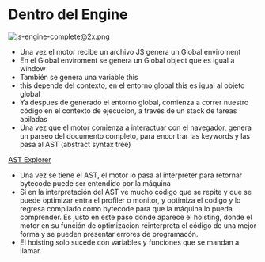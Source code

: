 # Dentro del Engine

![js-engine-complete@2x.png](https://static.platzi.com/media/user_upload/js-engine-complete%402x-285ce1e4-709b-4842-b4e4-90ec6d940f9f.jpg)

-   Una vez el motor recibe un archivo JS genera un Global enviroment
-   En el Global enviroment se genera un Global object que es igual a window
-   También se genera una variable this
-   this depende del contexto, en el entorno global this es igual al objeto global
-   Ya despues de generado el entorno global, comienza a correr nuestro código en el contexto de ejecucion, a través de un stack de tareas apiladas
-   Una vez que el motor comienza a interactuar con el navegador, genera un parseo del documento completo, para encontrar las keywords y las pasa al AST (abstract syntax tree)

[AST Explorer](https://astexplorer.net/)

-   Una vez se tiene el AST, el motor lo pasa al interpreter para retornar bytecode puede ser entendido por la máquina
-   Si en la interpretación del AST ve mucho código que se repite y que se puede optimizar entra el profiler o monitor, y optimiza el codigo y lo regresa compilado como bytecode para que la máquina lo pueda comprender. Es justo en este paso donde aparece el hoisting, donde el motor en su función de optimizacion reinterpreta el código de una mejor forma y se pueden presentar errores de programacón.
-   El hoisting solo sucede con variables y funciones que se mandan a llamar.